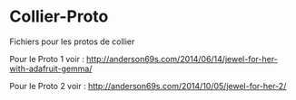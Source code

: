 Collier-Proto
=============

Fichiers pour les protos de collier

Pour le Proto 1 voir : http://anderson69s.com/2014/06/14/jewel-for-her-with-adafruit-gemma/

Pour le Proto 2 voir : http://anderson69s.com/2014/10/05/jewel-for-her-2/

